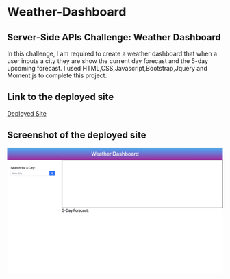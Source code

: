 # Weather-Dashboard

## Server-Side APIs Challenge: Weather Dashboard

In this challenge, I am required to create a weather dashboard that when a user inputs a city they are show the current day forecast and the 5-day upcoming forecast. I used HTML,CSS,Javascript,Bootstrap,Jquery and Moment.js to complete this project.

## Link to the deployed site
[Deployed Site](https://onlydeniros.github.io/Weather-Dashboard/)

## Screenshot of the deployed site
![ScreenShot](Screen%20Shot%202022-04-03%20at%205.03.54%20PM.png)